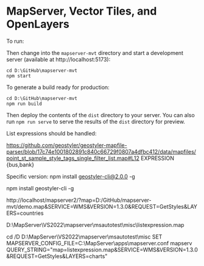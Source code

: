 # MapServer, Vector Tiles, and OpenLayers

To run:

Then change into the `mapserver-mvt` directory and start a development server (available at http://localhost:5173):

    cd D:\GitHub\mapserver-mvt
    npm start

To generate a build ready for production:

    cd D:\GitHub\mapserver-mvt
    npm run build

Then deploy the contents of the `dist` directory to your server.  You can also run `npm run serve` to serve the results of the `dist` directory for preview.


List expressions should be handled:

https://github.com/geostyler/geostyler-mapfile-parser/blob/17c74e1001802891c840c66729f0807a4dfbc412/data/mapfiles/point_st_sample_style_tags_single_filter_list.map#L12
EXPRESSION {bus,bank}


Specific version: npm install geostyler-cli@2.0.0 -g

npm install geostyler-cli -g

http://localhost/mapserver2/?map=D:/GitHub/mapserver-mvt/demo.map&SERVICE=WMS&VERSION=1.3.0&REQUEST=GetStyles&LAYERS=countries

D:\MapServer\VS2022\mapserver\msautotest\misc\listexpression.map

cd /D D:\MapServer\VS2022\mapserver\msautotest\misc
SET MAPSERVER_CONFIG_FILE=C:\MapServer\apps\mapserver.conf
mapserv QUERY_STRING="map=listexpression.map&SERVICE=WMS&VERSION=1.3.0&REQUEST=GetStyles&LAYERS=charts"